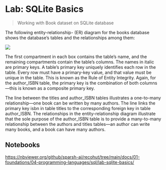 # Lab: SQLite Basics

> Working with Book dataset on SQLite database

The following entity-relationship- (ER) diagram for the books database shows the database’s tables and the relationships among them:

![](https://user-images.githubusercontent.com/62965911/214046007-fdd1f654-bc02-4d0f-a2f9-ca6e41ab6803.png)

The first compartment in each box contains the table’s name, and the remaining compartments contain the table’s columns. The names in italic are primary keys. A table’s primary key uniquely identifies each row in the table. Every row must have a primary-key value, and that value must be unique in the table. This is known as the Rule of Entity Integrity. Again, for the author_ISBN table, the primary key is the combination of both columns—this is known as a composite primary key.

The line between the titles and author_ISBN tables illustrates a one-to-many relationship—one book can be written by many authors. The line links the primary key isbn in table titles to the corresponding foreign key in table author_ISBN. The relationships in the entity-relationship diagram illustrate that the sole purpose of the author_ISBN table is to provide a many-to-many relationship between the authors and titles tables—an author can write many books, and a book can have many authors.

## Notebooks

https://nbviewer.org/github/sparsh-ai/recohut/tree/main/docs/01-foundations/04-programming-languages/sql/lab-sqlite-basics/
